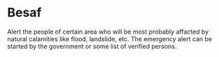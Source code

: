 # Besaf
Alert the people of certain area who will be most probably affacted by natural calamities like flood, landslide, etc.
The emergency alert can be started by the government or some list of verified persons.

